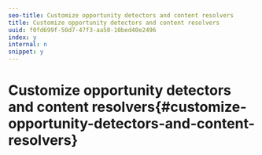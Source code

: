 ```yaml
---
seo-title: Customize opportunity detectors and content resolvers
title: Customize opportunity detectors and content resolvers
uuid: f0fd699f-50d7-47f3-aa50-10bed40e2496
index: y
internal: n
snippet: y
---
```


# Customize opportunity detectors and content resolvers{#customize-opportunity-detectors-and-content-resolvers}

